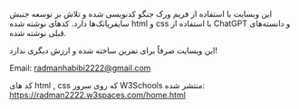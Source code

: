 این وبسایت با استفاده از فریم ورک جنگو کدنویسی شده و تلاش بر توسعه جنبش سایفرپانک‌ها دارد. کدهای نوشته شده html و css با استفاده از ChatGPT و دانسته‌های قبلی نوشته شده.

این وبسایت صرفاً برای تمرین ساخته شده و ارزش دیگری ندارد!

Email: radmanhabibi2222@gmail.com


کد های html , css که روی سرور W3Schools منتشر شده: https://radman2222.w3spaces.com/home.html
